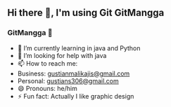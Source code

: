 ## Hi there 👋, I'm using Git  GitMangga
### GitMangga 🥭

<!--
**GitMangga/GitMangga** is a ✨ _special_ ✨ repository because its `README.md` (this file) appears on your GitHub profile.

Here are some ideas to get you started:
-->

- 🌱 I’m currently learning in java and Python
- 🤔 I’m looking for help with java
- 📫 How to reach me: 
- Business: gustianmalikajis@gmail.com
- Personal: gustians306@gmail.com
- 😄 Pronouns: he/him
- ⚡ Fun fact: Actually I like graphic design


